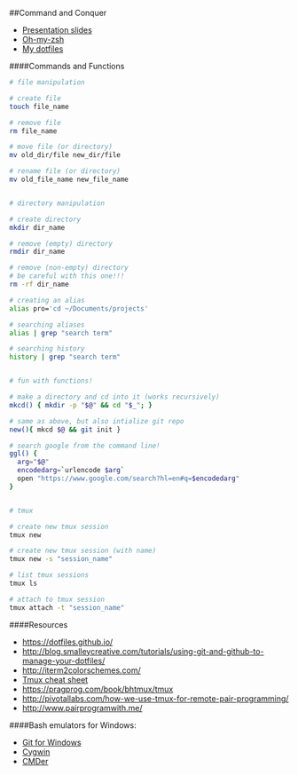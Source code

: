 ##Command and Conquer
- [Presentation slides](https://jonoliver.github.io/command-and-conquer/)
- [Oh-my-zsh](https://github.com/robbyrussell/oh-my-zsh)
- [My dotfiles](https://github.com/jonoliver/dotfiles)

####Commands and Functions
```bash
# file manipulation

# create file
touch file_name

# remove file
rm file_name

# move file (or directory)
mv old_dir/file new_dir/file

# rename file (or directory)
mv old_file_name new_file_name


# directory manipulation

# create directory
mkdir dir_name

# remove (empty) directory
rmdir dir_name

# remove (non-empty) directory
# be careful with this one!!!
rm -rf dir_name

# creating an alias
alias pro='cd ~/Documents/projects'

# searching aliases
alias | grep "search term"

# searching history
history | grep "search term"


# fun with functions!

# make a directory and cd into it (works recursively)
mkcd() { mkdir -p "$@" && cd "$_"; }

# same as above, but also intialize git repo
new(){ mkcd $@ && git init }

# search google from the command line!
ggl() {
  arg="$@"
  encodedarg=`urlencode $arg`
  open "https://www.google.com/search?hl=en#q=$encodedarg"
}


# tmux

# create new tmux session
tmux new

# create new tmux session (with name)
tmux new -s "session_name"

# list tmux sessions
tmux ls

# attach to tmux session
tmux attach -t "session_name"

```


####Resources
- https://dotfiles.github.io/
- http://blog.smalleycreative.com/tutorials/using-git-and-github-to-manage-your-dotfiles/
- http://iterm2colorschemes.com/
- [Tmux cheat sheet](https://gist.github.com/MohamedAlaa/2961058)
- https://pragprog.com/book/bhtmux/tmux
- http://pivotallabs.com/how-we-use-tmux-for-remote-pair-programming/
- http://www.pairprogramwith.me/

####Bash emulators for Windows:
- [Git for Windows](https://msysgit.github.io/)
- [Cygwin](https://www.cygwin.com/)
- [CMDer](https://bliker.github.io/cmder/)
